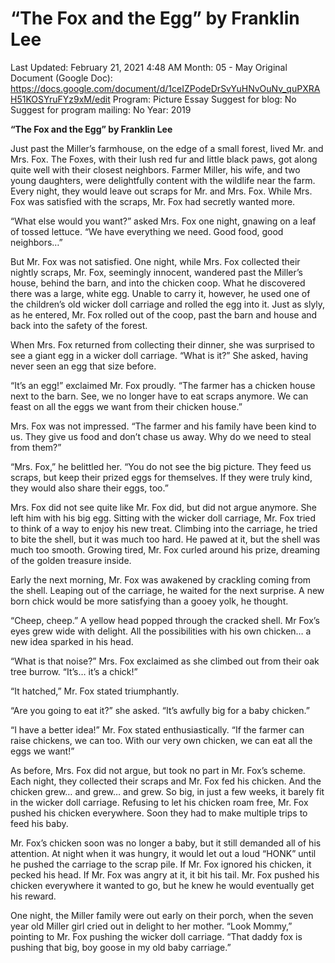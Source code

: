 # “The Fox and the Egg” by Franklin Lee

Last Updated: February 21, 2021 4:48 AM
Month: 05 - May
Original Document (Google Doc): https://docs.google.com/document/d/1ceIZPodeDrSvYuHNvOuNv_quPXRAH51KOSYruFYz9xM/edit
Program: Picture Essay
Suggest for blog: No
Suggest for program mailing: No
Year: 2019

**“The Fox and the Egg” by Franklin Lee**

Just past the Miller’s farmhouse, on the edge of a small forest, lived Mr. and Mrs. Fox. The Foxes, with their lush red fur and little black paws, got along quite well with their closest neighbors. Farmer Miller, his wife, and two young daughters, were delightfully content with the wildlife near the farm. Every night, they would leave out scraps for Mr. and Mrs. Fox. While Mrs. Fox was satisfied with the scraps, Mr. Fox had secretly wanted more.

“What else would you want?” asked Mrs. Fox one night, gnawing on a leaf of tossed lettuce. “We have everything we need. Good food, good neighbors…”

But Mr. Fox was not satisfied. One night, while Mrs. Fox collected their nightly scraps, Mr. Fox, seemingly innocent, wandered past the Miller’s house, behind the barn, and into the chicken coop. What he discovered there was a large, white egg. Unable to carry it, however, he used one of the children’s old wicker doll carriage and rolled the egg into it. Just as slyly, as he entered, Mr. Fox rolled out of the coop, past the barn and house and back into the safety of the forest.

When Mrs. Fox returned from collecting their dinner, she was surprised to see a giant egg in a wicker doll carriage. “What is it?” She asked, having never seen an egg that size before.

“It’s an egg!” exclaimed Mr. Fox proudly. “The farmer has a chicken house next to the barn. See, we no longer have to eat scraps anymore. We can feast on all the eggs we want from their chicken house.”

Mrs. Fox was not impressed. “The farmer and his family have been kind to us. They give us food and don’t chase us away. Why do we need to steal from them?”

“Mrs. Fox,” he belittled her. “You do not see the big picture. They feed us scraps, but keep their prized eggs for themselves. If they were truly kind, they would also share their eggs, too.”

Mrs. Fox did not see quite like Mr. Fox did, but did not argue anymore. She left him with his big egg. Sitting with the wicker doll carriage, Mr. Fox tried to think of a way to enjoy his new treat. Climbing into the carriage, he tried to bite the shell, but it was much too hard. He pawed at it, but the shell was much too smooth. Growing tired, Mr. Fox curled around his prize, dreaming of the golden treasure inside.

Early the next morning, Mr. Fox was awakened by crackling coming from the shell. Leaping out of the carriage, he waited for the next surprise. A new born chick would be more satisfying than a gooey yolk, he thought.

“Cheep, cheep.” A yellow head popped through the cracked shell. Mr Fox’s eyes grew wide with delight. All the possibilities with his own chicken… a new idea sparked in his head.

“What is that noise?” Mrs. Fox exclaimed as she climbed out from their oak tree burrow. “It’s… it’s a chick!”

“It hatched,” Mr. Fox stated triumphantly.

“Are you going to eat it?” she asked. “It’s awfully big for a baby chicken.”

“I have a better idea!” Mr. Fox stated enthusiastically. “If the farmer can raise chickens, we can too. With our very own chicken, we can eat all the eggs we want!”

As before, Mrs. Fox did not argue, but took no part in Mr. Fox’s scheme. Each night, they collected their scraps and Mr. Fox fed his chicken. And the chicken grew… and grew… and grew. So big, in just a few weeks, it barely fit in the wicker doll carriage. Refusing to let his chicken roam free, Mr. Fox pushed his chicken everywhere. Soon they had to make multiple trips to feed his baby.

Mr. Fox’s chicken soon was no longer a baby, but it still demanded all of his attention. At night when it was hungry, it would let out a loud “HONK” until he pushed the carriage to the scrap pile. If Mr. Fox ignored his chicken, it pecked his head. If Mr. Fox was angry at it, it bit his tail. Mr. Fox pushed his chicken everywhere it wanted to go, but he knew he would eventually get his reward.

One night, the Miller family were out early on their porch, when the seven year old Miller girl cried out in delight to her mother. “Look Mommy,” pointing to Mr. Fox pushing the wicker doll carriage. “That daddy fox is pushing that big, boy goose in my old baby carriage.”